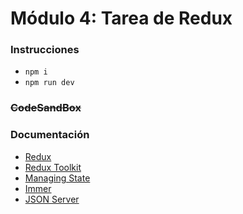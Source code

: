 # Módulo 4: Tarea de Redux

### Instrucciones

- `npm i`
- `npm run dev`

### ~~CodeSandBox~~

### Documentación

- [Redux](https://redux.js.org/)
- [Redux Toolkit](https://redux-toolkit.js.org/)
- [Managing State](https://beta.reactjs.org/learn/managing-state)
- [Immer](https://www.npmjs.com/package/immer)
- [JSON Server](https://npmjs.com/package/json-server)
